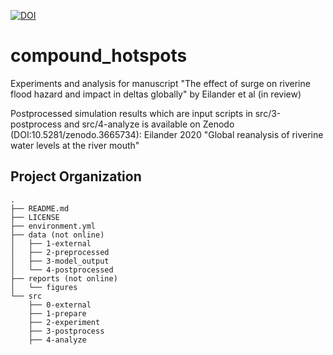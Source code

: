 [![DOI](https://zenodo.org/badge/240121255.svg)](https://zenodo.org/badge/latestdoi/240121255)

compound_hotspots
==============================
Experiments and analysis for manuscript "The effect of surge on riverine flood hazard and impact in deltas globally" by Eilander et al (in review)

Postprocessed simulation results which are input scripts in src/3-postprocess and src/4-analyze is available on Zenodo (DOI:10.5281/zenodo.3665734):
Eilander 2020 "Global reanalysis of riverine water levels at the river mouth"

Project Organization
--------------------
    .
    ├── README.md
    ├── LICENSE
    ├── environment.yml
    ├── data (not online)
    │   ├── 1-external
    │   ├── 2-preprocessed
    │   ├── 3-model_output
    │   └── 4-postprocessed
    ├── reports (not online)
    │   └── figures
    └── src
        ├── 0-external
        ├── 1-prepare
        ├── 2-experiment
        ├── 3-postprocess
        ├── 4-analyze
